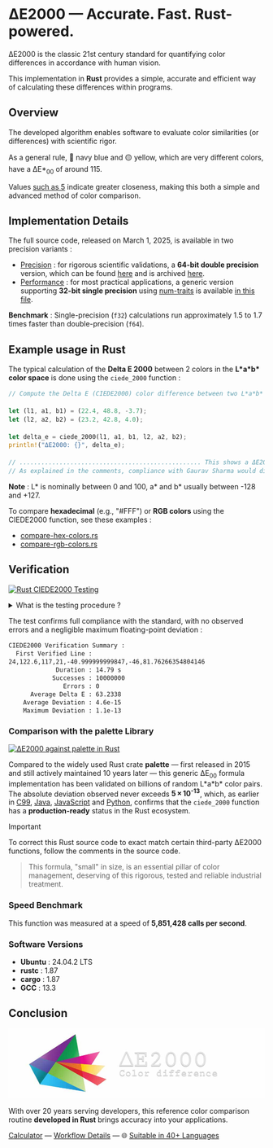 # ΔE2000 — Accurate. Fast. Rust-powered.

ΔE2000 is the classic 21st century standard for quantifying color differences in accordance with human vision.

This implementation in **Rust** provides a simple, accurate and efficient way of calculating these differences within programs.

## Overview

The developed algorithm enables software to evaluate color similarities (or differences) with scientific rigor.

As a general rule, 🔵 navy blue and 🟡 yellow, which are very different colors, have a ΔE\*<sub>00</sub> of around 115.

Values [such as 5](https://michel-leonard.github.io/ciede2000-color-matching/de2000-rgb-pairs.html?seq=50&delta-e=5) indicate greater closeness, making this both a simple and advanced method of color comparison.

## Implementation Details

The full source code, released on March 1, 2025, is available in two precision variants :
- <ins>Precision</ins> : for rigorous scientific validations, a **64-bit double precision** version, which can be found [here](../../ciede-2000.rs#L6) and is archived [here](https://web.archive.org/https://raw.githubusercontent.com/michel-leonard/ciede2000-color-matching/refs/heads/main/ciede-2000.rs).
- <ins>Performance</ins> : for most practical applications, a generic version supporting **32-bit single precision** using [num-traits](https://crates.io/crates/num-traits) is available [in this file](ciede-2000-generic.rs#L18).

**Benchmark** : Single-precision (`f32`) calculations run approximately 1.5 to 1.7 times faster than double-precision (`f64`).

## Example usage in Rust

The typical calculation of the **Delta E 2000** between 2 colors in the **L\*a\*b\* color space** is done using the `ciede_2000` function :

```rust
// Compute the Delta E (CIEDE2000) color difference between two L*a*b* colors in Rust

let (l1, a1, b1) = (22.4, 48.8, -3.7);
let (l2, a2, b2) = (23.2, 42.8, 4.0);

let delta_e = ciede_2000(l1, a1, b1, l2, a2, b2);
println!("ΔE2000: {}", delta_e);

// .................................................. This shows a ΔE2000 of 4.5321090902
// As explained in the comments, compliance with Gaurav Sharma would display 4.5320940436
```

**Note** : L\* is nominally between 0 and 100, a\* and b\* usually between -128 and +127.

To compare **hexadecimal** (e.g., "#FFF") or **RGB colors** using the CIEDE2000 function, see these examples :
- [compare-hex-colors.rs](compare-hex-colors.rs#L198)
- [compare-rgb-colors.rs](compare-rgb-colors.rs#L198)

## Verification

[![Rust CIEDE2000 Testing](https://github.com/michel-leonard/ciede2000-color-matching/actions/workflows/test-rs.yml/badge.svg)](https://github.com/michel-leonard/ciede2000-color-matching/actions/workflows/test-rs.yml)

<details>
<summary>What is the testing procedure ?</summary>

The [ciede-2000-driver.c](../c/ciede-2000-driver.c) program generates color pairs, and checks the **CIE2000** color differences **measured by Rust**, like this :

1.
```sh
command -v cargo > /dev/null || {
  wget --no-verbose --no-check-certificate --timeout=5 --tries=2 "https://sh.rustup.rs" -O- |
  sh -s -- --no-modify-path --profile minimal
  for file in $HOME/.cargo/bin/*; do
    # Create symbolic links that integrate Rust into the system PATH
    sudo ln --backup --symbolic --verbose "$(readlink -f "$file")" "/usr/local/bin/${file##*/}"
  done
}
```
2. `command -v gcc > /dev/null || { sudo apt-get update && sudo apt-get install gcc ; }`
3. `cargo new demo`
4. `cp -p tests/rs/ciede-2000-driver.rs demo/src/main.rs`
5. `gcc -std=c99 -Wall -pedantic -O2 -g tests/c/ciede-2000-driver.c -o ciede-2000-driver -lm`
6. `./ciede-2000-driver --generate 10000000 --output-file test-cases.csv`
7. `cargo run --manifest-path=demo/Cargo.toml --release -- test-cases.csv | ./ciede-2000-driver`

Where the main files involved are [ciede-2000-driver.rs](ciede-2000-driver.rs#L92) for calculations and [test-rs.yml](../../.github/workflows/test-rs.yml) for automation.
</details>

The test confirms full compliance with the standard, with no observed errors and a negligible maximum floating-point deviation :

```
CIEDE2000 Verification Summary :
  First Verified Line : 24,122.6,117,21,-40.999999999847,-46,81.76266354804146
             Duration : 14.79 s
            Successes : 10000000
               Errors : 0
      Average Delta E : 63.2338
    Average Deviation : 4.6e-15
    Maximum Deviation : 1.1e-13
```

### Comparison with the palette Library

[![ΔE2000 against palette in Rust](https://github.com/michel-leonard/ciede2000-color-matching/actions/workflows/vs-palette.yml/badge.svg)](https://github.com/michel-leonard/ciede2000-color-matching/actions/workflows/vs-palette.yml)

Compared to the widely used Rust crate **palette** — first released in 2015 and still actively maintained 10 years later — this generic ΔE<sub>00</sub> formula implementation has been validated on billions of random L\*a\*b\* color pairs. The absolute deviation observed never exceeds **5 × 10<sup>-13</sup>**, which, as earlier in [C99](../c#comparison-with-the-vmaf-c99-library), [Java](../java#comparison-with-the-openimaj), [JavaScript](../js/README.markdown#comparison-with-the-npmchroma-js-library) and [Python](../py#comparison-with-the-python-colormath-library), confirms that the `ciede_2000` function has a **production-ready** status in the Rust ecosystem.

> [!IMPORTANT]
> To correct this Rust source code to exact match certain third-party ΔE2000 functions, follow the comments in the source code.

> This formula, "small" in size, is an essential pillar of color management, deserving of this rigorous, tested and reliable industrial treatment.

### Speed Benchmark

This function was measured at a speed of **5,851,428 calls per second**.

### Software Versions

- **Ubuntu** : 24.04.2 LTS
- **rustc** : 1.87
- **cargo** : 1.87
- **GCC** : 13.3

## Conclusion

![The ΔE*00 equation is very effective at predicting perceived color differences](https://github.com/michel-leonard/ciede2000-color-matching/raw/main/docs/assets/images/logo.jpg)

With over 20 years serving developers, this reference color comparison routine **developed in Rust** brings accuracy into your applications.

[Calculator](https://michel-leonard.github.io/ciede2000-color-matching/lab-color-calculator.html?L1=30.5&a1=5.9&b1=11.6&L2=20&a2=23.4&b2=-46) — [Workflow Details](../../.github/workflows#workflow-details) — 🌐 [Suitable in 40+ Languages](../../#implementations)
